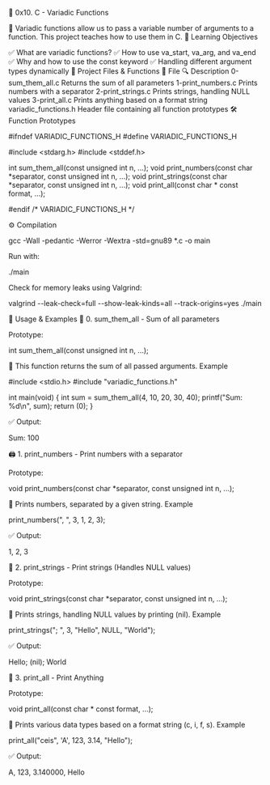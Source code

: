 🔢 0x10. C - Variadic Functions


📌 Variadic functions allow us to pass a variable number of arguments to a function. This project teaches how to use them in C.
🎯 Learning Objectives

✅ What are variadic functions?
✅ How to use va_start, va_arg, and va_end
✅ Why and how to use the const keyword
✅ Handling different argument types dynamically
📁 Project Files & Functions
📂 File	🔍 Description
0-sum_them_all.c	Returns the sum of all parameters
1-print_numbers.c	Prints numbers with a separator
2-print_strings.c	Prints strings, handling NULL values
3-print_all.c	Prints anything based on a format string
variadic_functions.h	Header file containing all function prototypes
🛠 Function Prototypes

#ifndef VARIADIC_FUNCTIONS_H
#define VARIADIC_FUNCTIONS_H

#include <stdarg.h>
#include <stddef.h>

int sum_them_all(const unsigned int n, ...);
void print_numbers(const char *separator, const unsigned int n, ...);
void print_strings(const char *separator, const unsigned int n, ...);
void print_all(const char * const format, ...);

#endif /* VARIADIC_FUNCTIONS_H */

⚙️ Compilation

gcc -Wall -pedantic -Werror -Wextra -std=gnu89 *.c -o main

Run with:

./main

Check for memory leaks using Valgrind:

valgrind --leak-check=full --show-leak-kinds=all --track-origins=yes ./main

🚀 Usage & Examples
🔢 0. sum_them_all - Sum of all parameters

Prototype:

int sum_them_all(const unsigned int n, ...);

📌 This function returns the sum of all passed arguments.
Example

#include <stdio.h>
#include "variadic_functions.h"

int main(void)
{
    int sum = sum_them_all(4, 10, 20, 30, 40);
    printf("Sum: %d\n", sum);
    return (0);
}

✅ Output:

Sum: 100

🖨 1. print_numbers - Print numbers with a separator

Prototype:

void print_numbers(const char *separator, const unsigned int n, ...);

📌 Prints numbers, separated by a given string.
Example

print_numbers(", ", 3, 1, 2, 3);

✅ Output:

1, 2, 3

📝 2. print_strings - Print strings (Handles NULL values)

Prototype:

void print_strings(const char *separator, const unsigned int n, ...);

📌 Prints strings, handling NULL values by printing (nil).
Example

print_strings("; ", 3, "Hello", NULL, "World");

✅ Output:

Hello; (nil); World

🔀 3. print_all - Print Anything

Prototype:

void print_all(const char * const format, ...);

📌 Prints various data types based on a format string (c, i, f, s).
Example

print_all("ceis", 'A', 123, 3.14, "Hello");

✅ Output:

A, 123, 3.140000, Hello